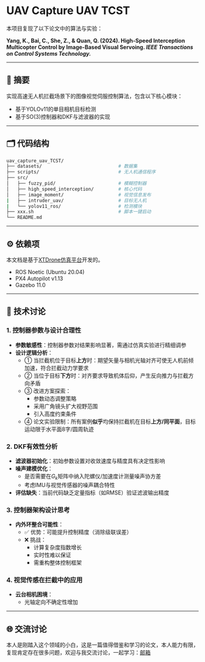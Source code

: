 # UAV Capture UAV TCST

本项目复现了以下论文中的算法与实验：

**Yang, K., Bai, C., She, Z., & Quan, Q. (2024). High-Speed Interception Multicopter Control by Image-Based Visual Servoing. *IEEE Transactions on Control Systems Technology.***

---

## 📖 摘要
实现高速无人机拦截场景下的图像视觉伺服控制算法，包含以下核心模块：
- 基于YOLOv11的单目相机目标检测
- 基于SO(3)控制器和DKF与滤波器的实现

---

## 🗂️ 代码结构
```bash
uav_capture_uav_TCST/
├── datasets/                            # 数据集
├── scripts/                             # 无人机通信程序
├── src/
│   ├── fuzzy_pid/                       # 模糊控制器
│   ├── high_speed_interception/         # 核心代码
│   ├── image_moment/                    # 视觉信息发布
|   ├── intruder_uav/                    # 目标无人机
|   └── yolov11_ros/                     # 检测模块
├── xxx.sh                               # 脚本一键启动
└── README.md
```

---

## ⚙️ 依赖项
本文档是基于[XTDrone仿真平台](https://www.yuque.com/xtdrone/manual_cn)开发的。
- ROS Noetic (Ubuntu 20.04)
- PX4 Autopilot v1.13
- Gazebo 11.0

---

## 🧠 技术讨论

### 1. 控制器参数与设计合理性
- **参数敏感性**：控制器参数对结果影响显著，需通过仿真实验进行精细调参
- **设计逻辑分析**：
  - ① 当拦截机位于目标**上方**时：期望矢量与相机光轴对齐可使无人机前倾加速，符合拦截动力学要求
  - ② 当位于目标**下方**时：对齐要求导致机体后仰，产生反向推力与拦截方向矛盾
  - ③ 改进方案探索：
    - 参数动态调整策略
    - 采用广角镜头扩大视野范围
    - 引入高度约束条件
  - ④ 论文实验限制：所有案例**似乎**均保持拦截机在目标**上方/同平面**，目标运动限于水平面8字/圆周轨迹

### 2. DKF有效性分析
- **滤波器初始化**：初始参数设置对收敛速度与精度具有决定性影响
- **噪声建模优化**：
  - 是否需要在$G_k$矩阵中纳入陀螺仪/加速度计测量噪声协方差
  - 考虑IMU与视觉传感器的噪声耦合特性
- **评估缺失**：当前代码缺乏定量指标（如RMSE）验证滤波输出精度

### 3. 控制器架构设计思考
- **内外环整合可能性**：
  - ✅ 优势：可能提升控制精度（消除级联误差）
  - ❌ 挑战：
    - 计算复杂度指数增长
    - 实时性难以保证
    - 需重构整体控制框架

### 4. 视觉传感在拦截中的应用
- **云台相机困境**：
  - 光轴定向不确定性增加

---

## 🌐 交流讨论
本人是刚踏入这个领域的小白，这是一篇值得借鉴和学习的论文，本人能力有限，复现肯定存在很多问题，欢迎与我交流讨论，一起学习：[邮箱](zhangxu.nudt@nudt.edu.cn)
